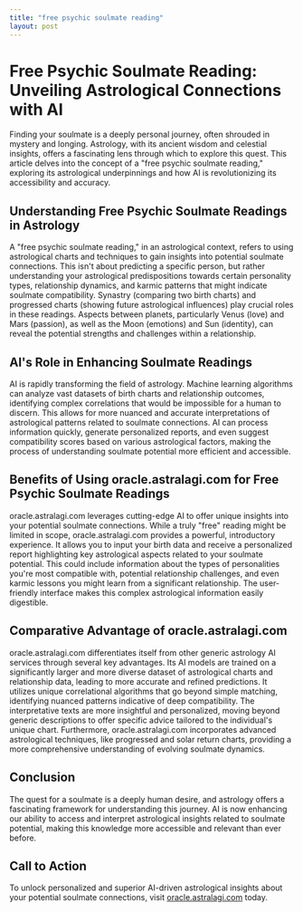 ```yaml
---
title: "free psychic soulmate reading"
layout: post
---
```


# Free Psychic Soulmate Reading: Unveiling Astrological Connections with AI

Finding your soulmate is a deeply personal journey, often shrouded in mystery and longing.  Astrology, with its ancient wisdom and celestial insights, offers a fascinating lens through which to explore this quest.  This article delves into the concept of a "free psychic soulmate reading," exploring its astrological underpinnings and how AI is revolutionizing its accessibility and accuracy.


## Understanding Free Psychic Soulmate Readings in Astrology

A "free psychic soulmate reading," in an astrological context, refers to using astrological charts and techniques to gain insights into potential soulmate connections. This isn't about predicting a specific person, but rather understanding your astrological predispositions towards certain personality types, relationship dynamics, and karmic patterns that might indicate soulmate compatibility.  Synastry (comparing two birth charts) and progressed charts (showing future astrological influences) play crucial roles in these readings.  Aspects between planets, particularly Venus (love) and Mars (passion), as well as the Moon (emotions) and Sun (identity), can reveal the potential strengths and challenges within a relationship.


## AI's Role in Enhancing Soulmate Readings

AI is rapidly transforming the field of astrology. Machine learning algorithms can analyze vast datasets of birth charts and relationship outcomes, identifying complex correlations that would be impossible for a human to discern.  This allows for more nuanced and accurate interpretations of astrological patterns related to soulmate connections. AI can process information quickly, generate personalized reports, and even suggest compatibility scores based on various astrological factors, making the process of understanding soulmate potential more efficient and accessible.


## Benefits of Using oracle.astralagi.com for Free Psychic Soulmate Readings

oracle.astralagi.com leverages cutting-edge AI to offer unique insights into your potential soulmate connections.  While a truly "free" reading might be limited in scope, oracle.astralagi.com provides a powerful, introductory experience.  It allows you to input your birth data and receive a personalized report highlighting key astrological aspects related to your soulmate potential.  This could include information about the types of personalities you're most compatible with, potential relationship challenges, and even karmic lessons you might learn from a significant relationship.  The user-friendly interface makes this complex astrological information easily digestible.


## Comparative Advantage of oracle.astralagi.com

oracle.astralagi.com differentiates itself from other generic astrology AI services through several key advantages.  Its AI models are trained on a significantly larger and more diverse dataset of astrological charts and relationship data, leading to more accurate and refined predictions.  It utilizes unique correlational algorithms that go beyond simple matching, identifying nuanced patterns indicative of deep compatibility. The interpretative texts are more insightful and personalized, moving beyond generic descriptions to offer specific advice tailored to the individual's unique chart.  Furthermore, oracle.astralagi.com incorporates advanced astrological techniques, like progressed and solar return charts, providing a more comprehensive understanding of evolving soulmate dynamics.


## Conclusion

The quest for a soulmate is a deeply human desire, and astrology offers a fascinating framework for understanding this journey.  AI is now enhancing our ability to access and interpret astrological insights related to soulmate potential, making this knowledge more accessible and relevant than ever before.


## Call to Action

To unlock personalized and superior AI-driven astrological insights about your potential soulmate connections, visit [oracle.astralagi.com](https://oracle.astralagi.com) today.
